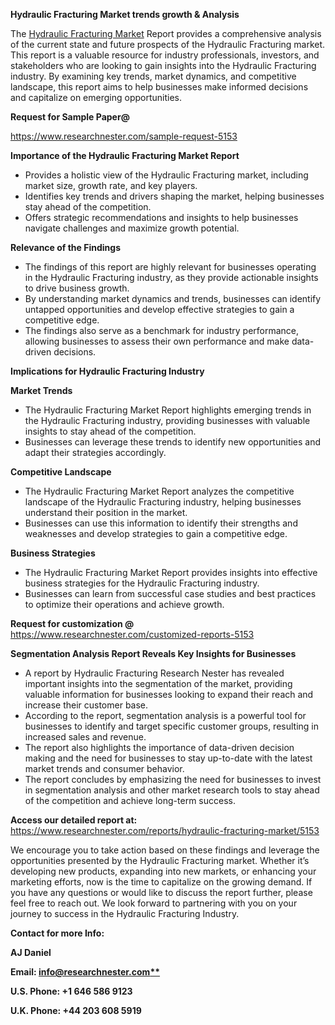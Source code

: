 ﻿<a name="_hlk169704084"></a><a name="_hlk168649135"></a><a name="_hlk167721000"></a>**Hydraulic Fracturing Market trends growth & Analysis**

The [Hydraulic Fracturing Market](https://www.researchnester.com/reports/hydraulic-fracturing-market/5153) Report provides a comprehensive analysis of the current state and future prospects of the Hydraulic Fracturing market. This report is a valuable resource for industry professionals, investors, and stakeholders who are looking to gain insights into the Hydraulic Fracturing industry. By examining key trends, market dynamics, and competitive landscape, this report aims to help businesses make informed decisions and capitalize on emerging opportunities.

**Request for Sample Paper@**

<https://www.researchnester.com/sample-request-5153>

**Importance of the Hydraulic Fracturing Market Report**

- Provides a holistic view of the Hydraulic Fracturing market, including market size, growth rate, and key players.
- Identifies key trends and drivers shaping the market, helping businesses stay ahead of the competition.
- Offers strategic recommendations and insights to help businesses navigate challenges and maximize growth potential.

**Relevance of the Findings**	

- The findings of this report are highly relevant for businesses operating in the Hydraulic Fracturing industry, as they provide actionable insights to drive business growth.
- By understanding market dynamics and trends, businesses can identify untapped opportunities and develop effective strategies to gain a competitive edge.
- The findings also serve as a benchmark for industry performance, allowing businesses to assess their own performance and make data-driven decisions.

**Implications for Hydraulic Fracturing  Industry**

**Market Trends**

- The Hydraulic Fracturing Market Report highlights emerging trends in the Hydraulic Fracturing industry, providing businesses with valuable insights to stay ahead of the competition.
- Businesses can leverage these trends to identify new opportunities and adapt their strategies accordingly.

**Competitive Landscape**

- The Hydraulic Fracturing Market Report analyzes the competitive landscape of the Hydraulic Fracturing industry, helping businesses understand their position in the market.
- Businesses can use this information to identify their strengths and weaknesses and develop strategies to gain a competitive edge.

**Business Strategies**

- The Hydraulic Fracturing Market Report provides insights into effective business strategies for the Hydraulic Fracturing industry.
- Businesses can learn from successful case studies and best practices to optimize their operations and achieve growth.

**Request for customization @** <https://www.researchnester.com/customized-reports-5153>

**Segmentation Analysis Report Reveals Key Insights for Businesses**

- A report by Hydraulic Fracturing Research Nester has revealed important insights into the segmentation of the market, providing valuable information for businesses looking to expand their reach and increase their customer base.
- According to the report, segmentation analysis is a powerful tool for businesses to identify and target specific customer groups, resulting in increased sales and revenue.
- The report also highlights the importance of data-driven decision making and the need for businesses to stay up-to-date with the latest market trends and consumer behavior.
- The report concludes by emphasizing the need for businesses to invest in segmentation analysis and other market research tools to stay ahead of the competition and achieve long-term success.

**Access our detailed report at:** <https://www.researchnester.com/reports/hydraulic-fracturing-market/5153>

We encourage you to take action based on these findings and leverage the opportunities presented by the Hydraulic Fracturing market. Whether it’s developing new products, expanding into new markets, or enhancing your marketing efforts, now is the time to capitalize on the growing demand. If you have any questions or would like to discuss the report further, please feel free to reach out. We look forward to partnering with you on your journey to success in the Hydraulic Fracturing Industry.

**Contact for more Info:**

**AJ Daniel**

**Email: [info@researchnester.com**](mailto:info@researchnester.com)**

**U.S. Phone: +1 646 586 9123**

**U.K. Phone: +44 203 608 5919**



